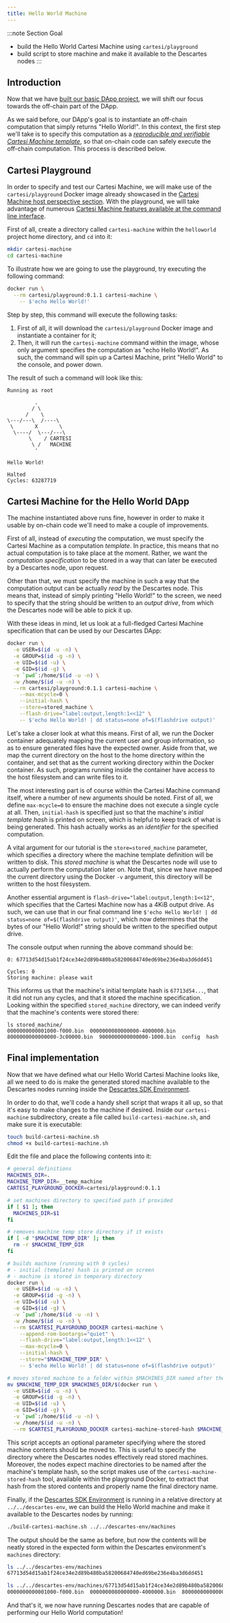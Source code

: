 ```yaml
---
title: Hello World Machine
---
```


:::note Section Goal
- build the Hello World Cartesi Machine using `cartesi/playground`
- build script to store machine and make it available to the Descartes nodes
:::


## Introduction

Now that we have [built our basic DApp project](../create-project/), we will shift our focus towards the off-chain part of the DApp.

As we said before, our DApp's goal is to instantiate an off-chain computation that simply returns "Hello World!". In this context, the first step we'll take is to specify this computation as a *[reproducible and verifiable Cartesi Machine template](../../../machine/intro/)*, so that on-chain code can safely execute the off-chain computation. This process is described below.

## Cartesi Playground

In order to specify and test our Cartesi Machine, we will make use of the `cartesi/playground` Docker image already showcased in the [Cartesi Machine host perspective section](../../../machine/host/overview/). With the playground, we will take advantage of numerous [Cartesi Machine features available at the command line interface](../../../machine/host/cmdline/).

First of all, create a directory called `cartesi-machine` within the `helloworld` project home directory, and `cd` into it:

```bash
mkdir cartesi-machine
cd cartesi-machine
```

To illustrate how we are going to use the playground, try executing the following command:

```bash
docker run \
  --rm cartesi/playground:0.1.1 cartesi-machine \
    -- $'echo Hello World!'
```

Step by step, this command will execute the following tasks:
1. First of all, it will download the `cartesi/playground` Docker image and instantiate a container for it;
2. Then, it will run the `cartesi-machine` command within the image, whose only argument specifies the computation as "echo Hello World!". As such, the command will spin up a Cartesi Machine, print "Hello World" to the console, and power down.

The result of such a command will look like this:

```
Running as root

         .
        / \
      /    \
\---/---\  /----\
 \       X       \
  \----/  \---/---\
       \    / CARTESI
        \ /   MACHINE
         '

Hello World!

Halted
Cycles: 63287719
```

## Cartesi Machine for the Hello World DApp

The machine instantiated above runs fine, however in order to make it usable by on-chain code we'll need to make a couple of improvements.

First of all, instead of *executing* the computation, we must specify the Cartesi Machine as a computation *template*. In practice, this means that no actual computation is to take place at the moment. Rather, we want the *computation specification* to be stored in a way that can later be executed by a Descartes node, upon request.

Other than that, we must specify the machine in such a way that the computation output can be actually *read* by the Descartes node. This means that, instead of simply printing "Hello World!" to the screen, we need to specify that the string should be written to an *output drive*, from which the Descartes node will be able to pick it up.

With these ideas in mind, let us look at a full-fledged Cartesi Machine specification that can be used by our Descartes DApp:

```bash
docker run \
  -e USER=$(id -u -n) \
  -e GROUP=$(id -g -n) \
  -e UID=$(id -u) \
  -e GID=$(id -g) \
  -v `pwd`:/home/$(id -u -n) \
  -w /home/$(id -u -n) \
  --rm cartesi/playground:0.1.1 cartesi-machine \
    --max-mcycle=0 \
    --initial-hash \
    --store=stored_machine \
    --flash-drive="label:output,length:1<<12" \
    -- $'echo Hello World! | dd status=none of=$(flashdrive output)'
```

Let's take a closer look at what this means. First of all, we run the Docker container adequately mapping the current user and group information, so as to ensure generated files have the expected owner. Aside from that, we map the current directory on the host to the home directory within the container, and set that as the current working directory within the Docker container. As such, programs running inside the container have access to the host filesystem and can write files to it.

The most interesting part is of course within the Cartesi Machine command itself, where a number of new arguments should be noted. First of all, we define `max-mcycle=0` to ensure the machine does not execute a single cycle at all. Then, `initial-hash` is specified just so that the machine's *initial template hash* is printed on screen, which is helpful to keep track of what is being generated. This hash actually works as an *identifier* for the specified computation.

A vital argument for our tutorial is the `store=stored_machine` parameter, which specifies a directory where the machine template definition will be written to disk. This *stored machine* is what the Descartes node will use to actually perform the computation later on. Note that, since we have mapped the current directory using the Docker `-v` argument, this directory will be written to the host filesystem.

Another essential argument is `flash-drive="label:output,length:1<<12"`, which specifies that the Cartesi Machine now has a 4KiB output drive. As such, we can use that in our final command line `$'echo Hello World! | dd status=none of=$(flashdrive output)'`, which now determines that the bytes of our "Hello World!" string should be written to the specified output drive.

The console output when running the above command should be:

```
0: 67713d54d15ab1f24ce34e2d89b480ba58200684740ed69be236e4ba3d6dd451

Cycles: 0
Storing machine: please wait
```

This informs us that the machine's initial template hash is `67713d54...`, that it did not run any cycles, and that it stored the machine specification. Looking within the specified `stored_machine` directory, we can indeed verify that the machine's contents were stored there:

```
ls stored_machine/
0000000000001000-f000.bin  0000000080000000-4000000.bin  8000000000000000-3c00000.bin  9000000000000000-1000.bin  config  hash
```

## Final implementation

Now that we have defined what our Hello World Cartesi Machine looks like, all we need to do is make the generated stored machine available to the Descartes nodes running inside the [Descartes SDK Environment](../../descartes-env).

In order to do that, we'll code a handy shell script that wraps it all up, so that it's easy to make changes to the machine if desired. Inside our `cartesi-machine` subdirectory, create a file called `build-cartesi-machine.sh`, and make sure it is executable:

```bash
touch build-cartesi-machine.sh
chmod +x build-cartesi-machine.sh
```

Edit the file and place the following contents into it:

```bash
# general definitions
MACHINES_DIR=.
MACHINE_TEMP_DIR=__temp_machine
CARTESI_PLAYGROUND_DOCKER=cartesi/playground:0.1.1

# set machines directory to specified path if provided
if [ $1 ]; then
  MACHINES_DIR=$1
fi

# removes machine temp store directory if it exists
if [ -d "$MACHINE_TEMP_DIR" ]; then
  rm -r $MACHINE_TEMP_DIR
fi

# builds machine (running with 0 cycles)
# - initial (template) hash is printed on screen
# - machine is stored in temporary directory
docker run \
  -e USER=$(id -u -n) \
  -e GROUP=$(id -g -n) \
  -e UID=$(id -u) \
  -e GID=$(id -g) \
  -v `pwd`:/home/$(id -u -n) \
  -w /home/$(id -u -n) \
  --rm $CARTESI_PLAYGROUND_DOCKER cartesi-machine \
    --append-rom-bootargs="quiet" \
    --flash-drive="label:output,length:1<<12" \
    --max-mcycle=0 \
    --initial-hash \
    --store="$MACHINE_TEMP_DIR" \
    -- $'echo Hello World! | dd status=none of=$(flashdrive output)'

# moves stored machine to a folder within $MACHINES_DIR named after the machine's hash
mv $MACHINE_TEMP_DIR $MACHINES_DIR/$(docker run \
  -e USER=$(id -u -n) \
  -e GROUP=$(id -g -n) \
  -e UID=$(id -u) \
  -e GID=$(id -g) \
  -v `pwd`:/home/$(id -u -n) \
  -w /home/$(id -u -n) \
  --rm $CARTESI_PLAYGROUND_DOCKER cartesi-machine-stored-hash $MACHINE_TEMP_DIR/)
```

This script accepts an optional parameter specifying where the stored machine contents should be moved to. This is useful to specify the directory where the Descartes nodes effectively read stored machines. Moreover, the nodes expect machine directories to be named after the machine's template hash, so the script makes use of the `cartesi-machine-stored-hash` tool, available within the playground Docker, to extract that hash from the stored contents and properly name the final directory name.

Finally, if the [Descartes SDK Environment](../../descartes-env/) is running in a relative directory at `../../descartes-env`, we can build the Hello World machine and make it available to the Descartes nodes by running:

```bash
./build-cartesi-machine.sh ../../descartes-env/machines
```

The output should be the same as before, but now the contents will be neatly stored in the expected form within the Descartes environment's `machines` directory:

```bash
ls ../../descartes-env/machines
67713d54d15ab1f24ce34e2d89b480ba58200684740ed69be236e4ba3d6dd451

ls ../../descartes-env/machines/67713d54d15ab1f24ce34e2d89b480ba58200684740ed69be236e4ba3d6dd451/
0000000000001000-f000.bin  0000000080000000-4000000.bin  8000000000000000-3c00000.bin  9000000000000000-1000.bin  config  hash
```

And that's it, we now have running Descartes nodes that are capable of performing our Hello World computation!
